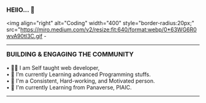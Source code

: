 ### HEllO... 👋
<img align="right" alt="Coding" width="400" style="border-radius:20px;"
	src="https://miro.medium.com/v2/resize:fit:640/format:webp/0*63WG6R0wvA90tl3C.gif
-<hr>
<h3 style="margin-top: 4px;">BUILDING & ENGAGING THE COMMUNITY</h3>
• 💪🏻 I am Self taught web developer,<br>
• 🌱 I’m currently Learning advanced Programming stuffs.<br> 
• 🚀 I'm a Consistent, Hard-working, and Motivated person.<br> 
• 📗 I'm currently Learning from Panaverse, PIAIC.<br>
<hr>
